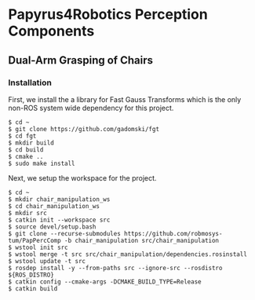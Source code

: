 # Papyrus4Robotics Perception Components

## Dual-Arm Grasping of Chairs

### Installation

First, we install the a library for Fast Gauss Transforms which is the only non-ROS system wide dependency for this project.

    $ cd ~
    $ git clone https://github.com/gadomski/fgt
    $ cd fgt
    $ mkdir build
    $ cd build
    $ cmake ..
    $ sudo make install

Next, we setup the workspace for the project.

    $ cd ~
    $ mkdir chair_manipulation_ws
    $ cd chair_manipulation_ws
    $ mkdir src
    $ catkin init --workspace src
    $ source devel/setup.bash
    $ git clone --recurse-submodules https://github.com/robmosys-tum/PapPercComp -b chair_manipulation src/chair_manipulation
    $ wstool init src
    $ wstool merge -t src src/chair_manipulation/dependencies.rosinstall
    $ wstool update -t src
    $ rosdep install -y --from-paths src --ignore-src --rosdistro ${ROS_DISTRO}
    $ catkin config --cmake-args -DCMAKE_BUILD_TYPE=Release 
    $ catkin build
